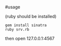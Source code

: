 #usage

(ruby should be installed)

```
gem install sinatra
ruby srv.rb
```

then open 127.0.0.1:4567


